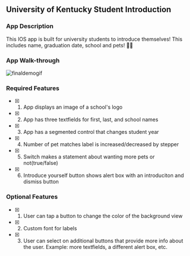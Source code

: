 ## University of Kentucky Student Introduction

### App Description

This IOS app is built for university students to introduce themselves! This includes name, graduation date, school and pets! 🐶🐱

### App Walk-through

![finaldemogif](https://user-images.githubusercontent.com/56568238/209049694-031cf04b-c4cd-4191-9520-0a8557be3404.gif)

### Required Features

- [x] 1. App displays an image of a school's logo
- [x] 2. App has three textfields for first, last, and school names
- [x] 3. App has a segmented control that changes student year
- [x] 4. Number of pet matches label is increased/decreased by stepper
- [x] 5. Switch makes a statement about wanting more pets or not(true/false)
- [x] 6. Introduce yourself button shows alert box with an introduciton and dismiss button

### Optional Features

- [x] 1. User can tap a button to change the color of the background view
- [x] 2. Custom font for labels
- [x] 3. User can select on additional buttons that provide more info about the user. Example: more textfields, a different alert box, etc.
